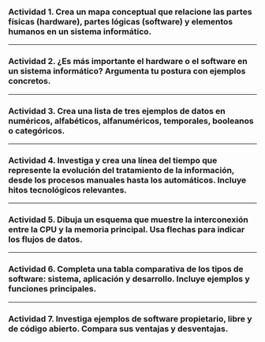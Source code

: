 
### Actividad 1. Crea un mapa conceptual que relacione las partes físicas (hardware), partes lógicas (software) y elementos humanos en un sistema informático.

---

### Actividad 2. ¿Es más importante el hardware o el software en un sistema informático? Argumenta tu postura con ejemplos concretos.

---

### Actividad 3. Crea una lista de tres ejemplos de datos en numéricos, alfabéticos, alfanuméricos, temporales, booleanos o categóricos.

---

### Actividad 4. Investiga y crea una línea del tiempo que represente la evolución del tratamiento de la información, desde los procesos manuales hasta los automáticos. Incluye hitos tecnológicos relevantes.

---

### Actividad 5. Dibuja un esquema que muestre la interconexión entre la CPU y la memoria principal. Usa flechas para indicar los flujos de datos.

---

### Actividad 6. Completa una tabla comparativa de los tipos de software: sistema, aplicación y desarrollo. Incluye ejemplos y funciones principales.

---

### Actividad 7. Investiga ejemplos de software propietario, libre y de código abierto. Compara sus ventajas y desventajas.

